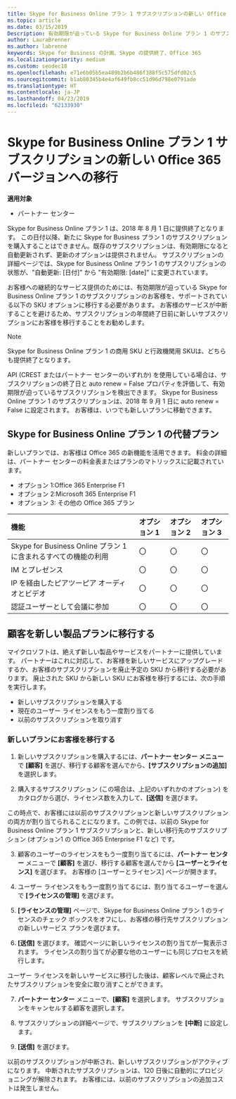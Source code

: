 ```yaml
---
title: Skype for Business Online プラン 1 サブスクリプションの新しい Office 365 バージョンへの移行 | パートナー センター
ms.topic: article
ms.date: 03/15/2019
Description: 有効期限が迫っている Skype for Business Online プラン 1 のサブスクリプションの顧客を、サポートされている SKU オプションに移行します。 サブスクリプションの年間終了日前に新しいサブスクリプションに顧客を移行することをお勧めします。
author: LauraBrenner
ms.author: labrenne
keywords: Skype for Business の計画、Skype の提供終了、Office 365
ms.localizationpriority: medium
ms.custom: seodec18
ms.openlocfilehash: e71e6b05b5ea489b2b6b486f388f5c575dfd02c5
ms.sourcegitcommit: b1ab80345b4e4af649fb8cc51d96d798e0791ade
ms.translationtype: HT
ms.contentlocale: ja-JP
ms.lasthandoff: 04/23/2019
ms.locfileid: "62133930"
---
```

# <a name="migrate-skype-for-business-online-plan-1-subscriptions-to-newer-office-365-versions"></a>Skype for Business Online プラン 1 サブスクリプションの新しい Office 365 バージョンへの移行

**適用対象**

- パートナー センター

Skype for Business Online プラン 1 は、2018 年 8 月 1 日に提供終了となります。 この日付以降、新たに Skype for Business プラン 1 のサブスクリプションを購入することはできません。既存のサブスクリプションは、有効期限になると自動更新されず、更新のオプションは提供されません。 サブスクリプションの詳細ページでは、Skype for Business Online プラン 1 のサブスクリプションの状態が、"自動更新: [日付]" から "有効期限: [date]" に変更されています。  

お客様への継続的なサービス提供のためには、有効期限が迫っている Skype for Business Online プラン 1 のサブスクリプションのお客様を、サポートされている以下の SKU オプションに移行する必要があります。 お客様のサービスが中断することを避けるため、サブスクリプションの年間終了日前に新しいサブスクリプションにお客様を移行することをお勧めします。 

>[!NOTE]
>Skype for Business Online プラン 1 の商用 SKU と行政機関用 SKUは、どちらも提供終了となります。

API (CREST またはパートナー センターのいずれか) を使用している場合は、サブスクリプションの終了日と auto renew = False プロパティを評価して、有効期限が迫っているサブスクリプションを検出できます。 Skype for Business Online プラン 1 のサブスクリプションは、2018 年 9 月 1 日に auto renew = False に設定されます。 お客様は、いつでも新しいプランに移動できます。 

## <a name="skype-for-business-online-plan-1-replacement-plans"></a>Skype for Business Online プラン 1 の代替プラン

新しいプランでは、お客様は Office 365 の新機能を活用できます。 料金の詳細は、パートナー センターの料金表またはプランのマトリックスに記載されています。 

- オプション 1:Office 365 Enterprise F1
- オプション 2:Microsoft 365 Enterprise F1
- オプション 3: その他の Office 365 プラン

|**機能**    |**オプション 1**   |**オプション 2**   |**オプション 3**   |
|:-----------------|:-----------------|:-------------|:------------|
|Skype for Business Online プラン 1 に含まれるすべての機能の利用|〇   |〇   |〇   |
|IM とプレゼンス |〇   |〇   |〇   |
|IP を経由したピアツーピア オーディオとビデオ|〇   |〇   |〇   
|認証ユーザーとして会議に参加| 〇   |〇   |〇   |

## <a name="transition-customers-to-new-product-plans"></a>顧客を新しい製品プランに移行する

マイクロソフトは、絶えず新しい製品やサービスをパートナーに提供しています。 パートナーはこれに対応して、お客様を新しいサービスにアップグレードするか、お客様のサブスクリプションを廃止予定の SKU から移行する必要があります。 廃止された SKU から新しい SKU にお客様を移行するには、次の手順を実行します。

- 新しいサブスクリプションを購入する
- 現在のユーザー ライセンスをもう一度割り当てる
- 以前のサブスクリプションを取り消す

### <a name="migrate-your-customers-to-new-plans"></a>新しいプランにお客様を移行する

1. 新しいサブスクリプションを購入するには、**パートナー センター メニュー**で **[顧客]** を選び、移行する顧客を選んでから、**[サブスクリプションの追加]** を選択します。

2. 購入するサブスクリプション (この場合は、上記のいずれかのオプション) をカタログから選び、ライセンス数を入力して、**[送信]** を選びます。 

この時点で、お客様には以前のサブスクリプションと新しいサブスクリプションの両方が割り当てられることになります。この例では、以前の Skype for Business Online プラン 1 サブスクリプションと、新しい移行先のサブスクリプション (オプション1 の Office 365 Enterprise F1 など) です。

3. 顧客のユーザーのライセンスをもう一度割り当てるには、**パートナー センター** メニューで **[顧客]** を選び、移行する顧客を選んでから **[ユーザーとライセンス]** を選びます。 お客様の [ユーザーとライセンス] ページが開きます。

4. ユーザー ライセンスをもう一度割り当てるには、割り当てるユーザーを選んで **[ライセンスの管理]** を選びます。

5. **[ライセンスの管理]** ページで、Skype for Business Online プラン 1 のライセンスのチェック ボックスをオフにし、お客様の移行先サブスクリプションの新しいサービス プランを選びます。

6. **[送信]** を選びます。 確認ページに新しいライセンスの割り当てが一覧表示されます。 ライセンスの割り当てが必要な他のユーザーにも同じプロセスを続行します。

ユーザー ライセンスを新しいサービスに移行した後は、顧客レベルで廃止されたサブスクリプションを安全に取り消すことができます。

7. **パートナー センター** メニューで、**[顧客]** を選択します。 サブスクリプションをキャンセルする顧客を選択します。

8. サブスクリプションの詳細ページで、サブスクリプションを **[中断]** に設定します。

9. **[送信]** を選びます。

以前のサブスクリプションが中断され、新しいサブスクリプションがアクティブになります。 中断されたサブスクリプションは、120 日後に自動的にプロビジョニングが解除されます。 お客様には、以前のサブスクリプションの追加コストは発生しません。


